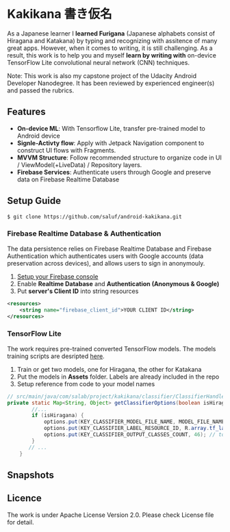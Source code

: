 # Kakikana 書き仮名
As a Japanese learner I **learned Furigana** (Japanese alphabets consist of Hiragana and Katakana) by typing and recognizing with assitence of many great apps. However, when it comes to writing, it is still challenging. As a result, this work is to help you and myself **learn by writing with** on-device TensorFlow Lite convolutional neural network (CNN) techniques. 

Note: This work is also my capstone project of the Udacity Android Developer Nanodegree. It has been reviewed by experienced engineer(s) and passed the rubrics.

## Features

- **On-device ML**: With Tensorflow Lite, transfer pre-trained model to Android device
- **Signle-Activty flow**: Apply with Jetpack Navigation component to construct UI flows with Fragments.
- **MVVM Structure**: Follow recommended structure to organize code in UI / ViewModel(+LiveData) / Repository layers.
- **Firebase Services**: Authenticate users through Google and preserve data on Firebase Realtime Database

## Setup Guide

```
$ git clone https://github.com/saluf/android-kakikana.git
```

### Firebase Realtime Database & Authentication
The data persistence relies on Firebase Realtime Database and Firebase Authentication which authenticates users with Google accounts (data preservation across devices), and allows users to sign in anonymouly.

1. [Setup your Firebase console](https://firebase.google.com/docs/android/setup#console)
2. Enable **Realtime Database** and **Authentication (Anonymous & Google)**
3. Put **server's Client ID** into string resources

```xml
<resources>
    <string name="firebase_client_id">YOUR CLIENT ID</string>
</resources>
```

### TensorFlow Lite
The work requires pre-trained converted TensorFlow models. The models training scripts are desripted [here](https://github.com/saluf/ml-furigana-handwriting-recognition).

1. Train or get two models, one for Hiragana, the other for Katakana
2. Put the models in **Assets** folder. Labels are already included in the repo
3. Setup reference from code to your model names

```java
// src/main/java/com/salab/project/kakikana/classifier/ClassifierHandler.java
private static Map<String, Object> getClassifierOptions(boolean isHiragana) {
        //...
        if (isHiragana) {
            options.put(KEY_CLASSIFIER_MODEL_FILE_NAME, MODEL_FILE_NAME_HERE); // model file name
            options.put(KEY_CLASSIFIER_LABEL_RESOURCE_ID, R.array.tf_labels_hiragana); // labels location
            options.put(KEY_CLASSIFIER_OUTPUT_CLASSES_COUNT, 46); // total classification class count
        } 
       // ...
    }
```

## Snapshots


## Licence
The work is under Apache License Version 2.0. Please check License file for detail.
